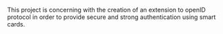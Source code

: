 This project is concerning with the creation of an extension to openID protocol in order to provide secure and strong authentication using smart cards.